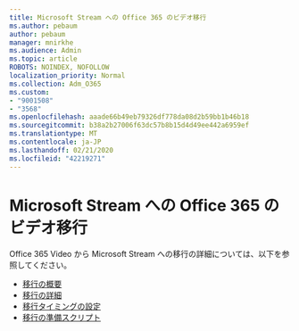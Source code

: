 ```yaml
---
title: Microsoft Stream への Office 365 のビデオ移行
ms.author: pebaum
author: pebaum
manager: mnirkhe
ms.audience: Admin
ms.topic: article
ROBOTS: NOINDEX, NOFOLLOW
localization_priority: Normal
ms.collection: Adm_O365
ms.custom:
- "9001508"
- "3568"
ms.openlocfilehash: aaade66b49eb79326df778da08d2b59bb1b46b18
ms.sourcegitcommit: b38a2b27006f63dc57b8b15d4d49ee442a6959ef
ms.translationtype: MT
ms.contentlocale: ja-JP
ms.lasthandoff: 02/21/2020
ms.locfileid: "42219271"
---
```

# <a name="office-365-video-transition-to-microsoft-stream"></a>Microsoft Stream への Office 365 のビデオ移行

Office 365 Video から Microsoft Stream への移行の詳細については、以下を参照してください。

- [移行の概要](https://docs.microsoft.com/en-us/stream/migrate-from-office-365)
- [移行の詳細](https://docs.microsoft.com/en-us/stream/migration-experience)
- [移行タイミングの設定](https://docs.microsoft.com/en-us/stream/migration-o365video-timing-setting)
- [移行の準備スクリプト](https://docs.microsoft.com/en-us/stream/migration-o365video-prep)
